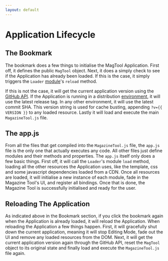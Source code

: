 ```yaml
---
layout: default
---
```


# Application Lifecycle
<!-- [[TOC]] -->

## The Bookmark

The bookmark does a few things to initialise the MagTool Application. First off, it defines the public `MagTool` object. Next, it does a simply check to see if the Application has already been loaded. If this is the case, it simply triggers the `Loader` [module][docs_modules]'s `reload` method.

If this is not the case, it will get the current application version using the [GitHub API][gh-api]. If the Application is running in a distribution [environment][docs_env], it will use the latest release tag. In any other environment, it will use the latest commit SHA. This version string is used for cache busting, appending `?v={{ VERSION }}` to any loaded resource. Lastly it will load and execute the main `MagazineTool.js` file.

## The app.js

From all the files that get compiled into the `MagazineTool.js` file, the `app.js` file is the only one that actually executes any code. All other files just define modules and their methods and properties. The `app.js` itself only does a few basic things. First off, it will call the `Loader`'s module `load` method, loading all the other resources the Application uses, like the template, css and some javascript dependencies loaded from a CDN. Once all resources are loaded, it will initialise a new instance of each module, fade in the Magazine Tool's UI, and register all bindings. Once that is done, the Magazine Tool is successfully initialised and ready for the user.

## Reloading The Application

As indicated above in the Bookmark section, if you click the bookmark again when the Application is already loaded, it will reload the Application. When reloading the Application a few things happen. First, it will gracefully shut down the current application, meaning it will stop Editing Mode, fade out the UI and remove any loaded resources from the DOM. Next, it will get the current application version again through the GitHub API, reset the `MagTool` object to its original state and finally load and execute the `MagazineTool.js` file again.

[docs_modules]: docs/dev/modules
[docs_env]: docs/dev/environment
[gh-api]: https://developer.github.com/v3/
